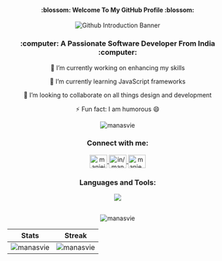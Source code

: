 <!-- WELCOME TO MY GITHUB PROFILE -->
<h4 align="center"> :blossom: Welcome To My GitHub Profile :blossom: </h4>

<!-- BANNER -->
<p align="center">
    <img src="https://github.com/Manasvie/Manasvie/assets/118369715/2a45f349-3408-439e-a3bf-5e6701b3e358" alt="Github Introduction Banner">
</p>

<!-- HEADING -->
<h3 align="center"> :computer: A Passionate Software Developer From India :computer: </h3>

<!-- POINTS -->
<p align="center">
🔭 I’m currently working on enhancing my skills
</p>
<p align="center">
🌱 I’m currently learning JavaScript frameworks
</p>
<p align="center">
👯 I’m looking to collaborate on all things design and development
</p>
<p align="center">
⚡ Fun fact: I am humorous 😄
</p>

<!-- VISITORS COUNT -->
<p align="center"> 
  <img src="https://komarev.com/ghpvc/?username=manasvie&label=Visitors&color=09476f&style=flat" alt="manasvie" /> 
</p>

<!-- CONNECT -->
<h3 align="center">Connect with me:</h3>
<p align="center">
<a href="https://twitter.com/manieieia" target="blank">
  <img align="center" src="https://skillicons.dev/icons?i=twitter" alt="manieieia" height="30" width="40" />
</a>
<a href="https://www.linkedin.com/in/manasvi-bagherwal/" target="blank">
  <img align="center" src="https://skillicons.dev/icons?i=linkedin" alt="in/manasvi-bagherwal/" height="30" width="40" />
</a>
<a href="https://discord.gg/manie_37" target="blank">
  <img align="center" src="https://skillicons.dev/icons?i=discord" alt="manie_37" height="30" width="40" />
</a>
</p>

<!-- TECH STACK -->
<h3 align="center">Languages and Tools:</h3>
<div align="center">
  	<a href="https://skillicons.dev">
    	<img src="https://skillicons.dev/icons?i=figma,xd,vscode,vercel,fastapi,flask,py,mongodb,express,react,nodejs,postman,js,html,css,bootstrap,mysql,java,github,git,c,cpp&perline=50&theme=dark" />
	</a>
</div>

<!-- GITHUB STATS -->
<br/>
<p align="center">
 <img src="https://github-readme-stats.vercel.app/api/top-langs?username=manasvie&title_color=56A076&icon_color=CC5160&text_color=8FD8C6&bg_color=00000000&show_icons=true&locale=en&layout=compact" alt="manasvie" />
</p>

<!-- STATS TABLE -->
| Stats | Streak |
| :---: | :---: |
| <img src="https://github-readme-stats.vercel.app/api?username=manasvie&title_color=56A076&icon_color=56A076&text_color=8FD8C6&bg_color=00000000&show_icons=true&locale=en&layout=compact" alt="manasvie" /> | <img src="https://github-readme-streak-stats.herokuapp.com/?user=manasvie&title_color=FA8C00&icon_color=CC5160&text_color=949CA5&bg_color=00000000&show_icons=true&locale=en&layout=compact&theme=dark" alt="manasvie" /> |
